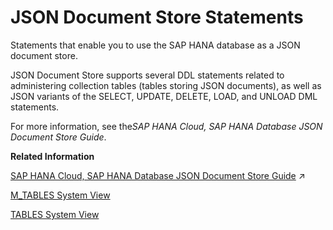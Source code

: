 <!-- loio2282aef7db6846b68f09d72be04cb9c0 -->

# JSON Document Store Statements

Statements that enable you to use the SAP HANA database as a JSON document store.



JSON Document Store supports several DDL statements related to administering collection tables \(tables storing JSON documents\), as well as JSON variants of the SELECT, UPDATE, DELETE, LOAD, and UNLOAD DML statements.

For more information, see the*SAP HANA Cloud, SAP HANA Database JSON Document Store Guide*.

**Related Information**  


[SAP HANA Cloud, SAP HANA Database JSON Document Store Guide](https://help.sap.com/viewer/f2d68919a1ad437fac08cc7d1584ff56/2024_1_QRC/en-US/dca379e9c94940e998d9d4b5c656d1bd.html "This guide explains the SAP HANA JSON Document Store.") :arrow_upper_right:

[M\_TABLES System View](../../020-System-Views-Reference/022-Monitoring-Views/m-tables-system-view-20c7689.md "Provides information on row and column tables.")

[TABLES System View](../../020-System-Views-Reference/021-System-Views/tables-system-view-2101973.md "Provides information about tables in the database.")

